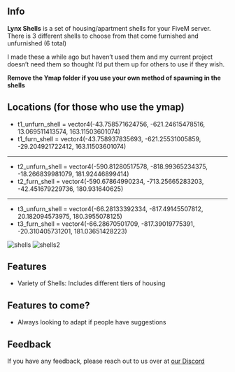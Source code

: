 ## Info 

**Lynx Shells** is a set of housing/apartment shells for your FiveM server. There is 3 different shells to choose from that come furnished and unfurnished (6 total)

I made these a while ago but haven’t used them and my current project doesn’t need them so thought I’d put them up for others to use if they wish.

**Remove the Ymap folder if you use your own method of spawning in the shells**

## Locations (for those who use the ymap)

- t1_unfurn_shell = vector4(-43.758571624756, -621.24615478516, 13.069511413574, 163.11503601074)
- t1_furn_shell = vector4(-43.758937835693, -621.25531005859, -29.204921722412, 163.11503601074)
---
- t2_unfurn_shell = vector4(-590.81280517578, -818.99365234375, -18.266839981079, 181.92446899414)
- t2_furn_shell = vector4(-590.67864990234, -713.25665283203, -42.451679229736, 180.931640625)
---
- t3_unfurn_shell = vector4(-66.28133392334, -817.49145507812, 20.182094573975, 180.3955078125)
- t3_furn_shell = vector4(-66.28670501709, -817.39019775391, -20.310405731201, 181.03651428223)

![shells](https://cdn.discordapp.com/attachments/1168219576018939956/1241891453534474301/image.png?ex=66643ccb&is=6662eb4b&hm=48ac7b73d0ce86584e780196c65fb86f788d5f70fdae7817b984c60009e0c85a&)
![shells2](https://cdn.discordapp.com/attachments/1168219576018939956/1241891526611701852/image.png?ex=66643cdd&is=6662eb5d&hm=1e685b84f7572ce802fedc0d4f6b587d09c1519b6acb523f066eb58b439073f9&)


## Features

- Variety of Shells: Includes different tiers of housing

## Features to come?

- Always looking to adapt if people have suggestions



## Feedback

If you have any feedback, please reach out to us over at [our Discord](https://lynxist.github.io/teasers/index.html)

